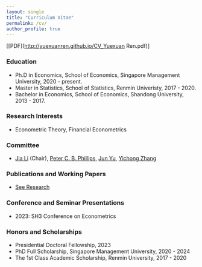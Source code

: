 ```yaml
---
layout: single
title: "Curriculum Vitae"
permalink: /cv/
author_profile: true
---
```

[[PDF](http://yuexuanren.github.io/CV_Yuexuan Ren.pdf)]

### Education

* Ph.D in Economics, School of Economics, Singapore Management University, 2020 - present.
* Master in Statistics, School of Statistics, Renmin Univeristy, 2017 - 2020.
* Bachelor in Economics, School of Economics, Shandong University, 2013 - 2017.

### Research Interests

* Econometric Theory, Financial Econometrics

### Committee

* [Jia Li](https://sites.google.com/view/jiali/home) (Chair), [Peter C. B. Phillips](http://korora.econ.yale.edu/phillips/), [Jun Yu](https://fba.um.edu.mo/faculty/junyu/), [Yichong Zhang](https://sites.google.com/site/yichongzhang86/home)

### Publications and Working Papers

* [See Research](https://yuexuanren.github.io/research/)

  
### Conference and Seminar Presentations

* 2023: SH3 Conference on Econometrics

### Honors and Scholarships

* Presidential Doctoral Fellowship, 2023
* PhD Full Scholarship, Singapore Management University, 2020 - 2024
* The 1st Class Academic Scholarship, Renmin University, 2017 - 2020


  
 
  
 
